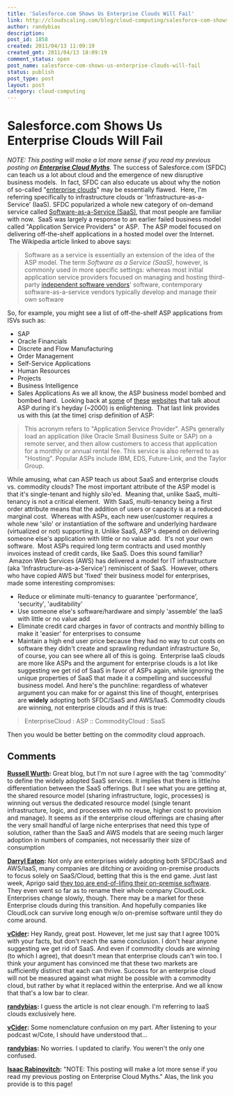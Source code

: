```yaml
---
title: 'Salesforce.com Shows Us Enterprise Clouds Will Fail'
link: http://cloudscaling.com/blog/cloud-computing/salesforce-com-shows-us-enterprise-clouds-will-fail/
author: randybias
description: 
post_id: 1858
created: 2011/04/13 11:09:19
created_gmt: 2011/04/13 18:09:19
comment_status: open
post_name: salesforce-com-shows-us-enterprise-clouds-will-fail
status: publish
post_type: post
layout: post
category: cloud-computing
---
```


# Salesforce.com Shows Us Enterprise Clouds Will Fail

_NOTE: This posting will make a lot more sense if you read my previous posting on **[Enterprise Cloud Myths](/blog/cloud-computing/salesforce-com-shows-us-enterprise-clouds-will-fail)**._ The success of Salesforce.com (SFDC) can teach us a lot about cloud and the emergence of new disruptive business models.  In fact, SFDC can also educate us about why the notion of so-called "[enterprise clouds](http://cloudscaling.com/blog/cloud-computing/cloud-connect-2011-wrap-up)" may be essentially flawed.  Here, I'm referring specifically to infrastructure clouds or 'Infrastructure-as-a-Service' (IaaS). SFDC popularized a whole new category of on-demand service called [Software-as-a-Service (SaaS)](http://en.wikipedia.org/wiki/SaaS), that most people are familiar with now.  SaaS was largely a response to an earlier failed business model called "Application Service Providers" or ASP.  The ASP model focused on delivering off-the-shelf applications in a hosted model over the Internet.  The Wikipedia article linked to above says: 

> Software as a service is essentially an extension of the idea of the ASP model. The term _Software as a Service (SaaS)_, however, is commonly used in more specific settings: whereas most initial application service providers focused on managing and hosting third-party [independent software vendors](http://en.wikipedia.org/wiki/Independent_software_vendor)' software, contemporary software-as-a-service vendors typically develop and manage their own software

So, for example, you might see a list of off-the-shelf ASP applications from ISVs such as: 

  * SAP
  * Oracle Financials
  * Discrete and Flow Manufacturing
  * Order Management
  * Self-Service Applications
  * Human Resources
  * Projects
  * Business Intelligence
  * Sales Applications
As we all know, the ASP business model bombed and bombed hard.  Looking back at [some](http://news.centurylink.com/index.php?s=43&item=1735) of [these](http://www.kmworld.com/Articles/Editorial/Feature/Application-service-providers-Evolving-to-meet-market-needs-9187.aspx) [websites](http://accountingsoftwareworld.com/index.php?option=com_content&view=article&id=65&Itemid=161) that talk about ASP during it's heyday (~2000) is enlightening.  That last link provides us with this (at the time) crisp definition of ASP: 

> This acronym refers to "Application Service Provider". ASPs generally load an application (like Oracle Small Business Suite or SAP) on a remote server, and then allow customers to access that application for a monthly or annual rental fee. This service is also referred to as "Hosting". Popular ASPs include IBM, EDS, Future-Link, and the Taylor Group.

While amusing, what can ASP teach us about SaaS and enterprise clouds vs. commodity clouds? The most important attribute of the ASP model is that it's single-tenant and highly silo'ed.  Meaning that, unlike SaaS, multi-tenancy is not a critical element.  With SaaS, multi-tenancy being a first order attribute means that the addition of users or capacity is at a reduced marginal cost.  Whereas with ASPs, each new user/customer requires a whole new 'silo' or instantiation of the software and underlying hardware (virtualized or not) supporting it. Unlike SaaS, ASP's depend on delivering someone else's application with little or no value add.  It's not your own software.  Most ASPs required long term contracts and used monthly invoices instead of credit cards, like SaaS. Does this sound familiar?  Amazon Web Services (AWS) has delivered a model for IT infrastructure (aka 'Infrastructure-as-a-Service') reminiscent of SaaS.  However, others who have copied AWS but 'fixed' their business model for enterprises, made some interesting compromises: 

  * Reduce or eliminate multi-tenancy to guarantee 'performance', 'security', 'auditability'
  * Use someone else's software/hardware and simply 'assemble' the IaaS with little or no value add
  * Eliminate credit card charges in favor of contracts and monthly billing to make it 'easier' for enterprises to consume
  * Maintain a high end user price because they had no way to cut costs on software they didn't create and sprawling redundant infrastructure
So, of course, you can see where all of this is going.  Enterprise IaaS clouds are more like ASPs and the argument for enterprise clouds is a lot like suggesting we get rid of SaaS in favor of ASPs again, while ignoring the unique properties of SaaS that made it a compelling and successful business model. And here's the punchline: regardless of whatever argument you can make for or against this line of thought, enterprises are **widely** adopting both SFDC/SaaS and AWS/IaaS. Commodity clouds are winning, not enterprise clouds and if this is true: 

> EnterpriseCloud : ASP :: CommodityCloud : SaaS

Then you would be better betting on the commodity cloud approach.

## Comments

**[Russell Wurth](#3028 "2011-04-13 11:47:00"):** Great blog, but I'm not sure I agree with the tag 'commodity' to define the widely adopted SaaS services. It implies that there is little/no differentiation between the SaaS offerings. But I see what you are getting at, the shared resource model (sharing infrastructure, logic, processes) is winning out versus the dedicated resource model (single tenant infrastructure, logic, and processes with no reuse, higher cost to provision and manage). It seems as if the enterprise cloud offerings are chasing after the very small handful of large niche enterprises that need this type of solution, rather than the SaaS and AWS models that are seeing much larger adoption in numbers of companies, not necessarily their size of consumption

**[Darryl Eaton](#3029 "2011-04-13 12:49:00"):** Not only are enterprises widely adopting both SFDC/SaaS and AWS/IaaS, many companies are ditching or avoiding on-premise products to focus solely on SaaS/Cloud, betting that this is the end game. Just last week, Aprigo said [they too are end-of-lifing their on-premise software](http://blog.cloudlock.com/2011/04/05/whats-in-a-name-change-aprigo-becomes-cloudlock/). They even went so far as to rename their whole company CloudLock. Enterprises change slowly, though. There may be a market for these Enterprise clouds during this transition. And hopefully companies like CloudLock can survive long enough w/o on-premise software until they do come around.

**[vCider](#3030 "2011-04-13 19:40:00"):** Hey Randy, great post. However, let me just say that I agree 100% with your facts, but don't reach the same conclusion. I don't hear anyone suggesting we get rid of SaaS. And even if commodity clouds are winning (to which I agree), that doesn't mean that enterprise clouds can't win too. I think your argument has convinced me that these two markets are sufficiently distinct that each can thrive. Success for an enterprise cloud will not be measured against what might be possible with a commodity cloud, but rather by what it replaced within the enterprise. And we all know that that's a low bar to clear.

**[randybias](#3031 "2011-04-13 19:42:00"):** I guess the article is not clear enough. I'm referring to IaaS clouds exclusively here.

**[vCider](#3032 "2011-04-13 19:49:00"):** Some nomenclature confusion on my part. After listening to your podcast w/Cote, I should have understood that...

**[randybias](#3033 "2011-04-13 19:59:00"):** No worries. I updated to clarify. You weren't the only one confused.

**[Isaac Rabinovitch](#3034 "2011-04-24 21:32:00"):** "NOTE: This posting will make a lot more sense if you read my previous posting on Enterprise Cloud Myths." Alas, the link you provide is to this page!

